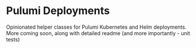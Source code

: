 # Pulumi Deployments

Opinionated helper classes for Pulumi Kubernetes and Helm deployments.
More coming soon, along with detailed readme (and more importantly - unit tests)